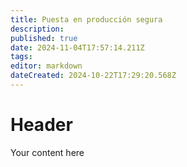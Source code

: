 ```yaml
---
title: Puesta en producción segura
description: 
published: true
date: 2024-11-04T17:57:14.211Z
tags: 
editor: markdown
dateCreated: 2024-10-22T17:29:20.568Z
---
```


# Header
Your content here